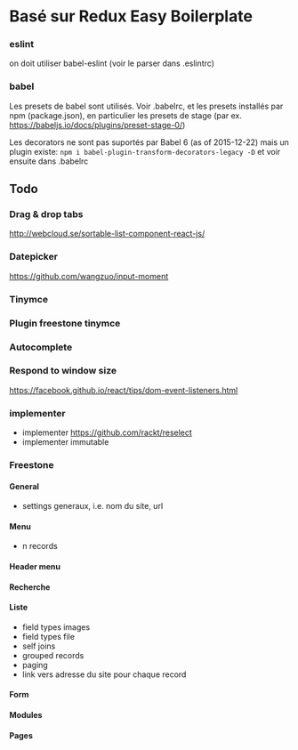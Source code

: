 Basé sur Redux Easy Boilerplate
=========================


### eslint

on doit utiliser babel-eslint (voir le parser dans .eslintrc)

### babel

Les presets de babel sont utilisés. Voir .babelrc, et les presets installés par npm (package.json), en particulier les presets de stage (par ex. https://babeljs.io/docs/plugins/preset-stage-0/)

Les decorators ne sont pas suportés par Babel 6 (as of 2015-12-22) mais un plugin existe: 
```npm i babel-plugin-transform-decorators-legacy -D```
et voir ensuite dans .babelrc


## Todo

### Drag & drop tabs

http://webcloud.se/sortable-list-component-react-js/

### Datepicker

https://github.com/wangzuo/input-moment

### Tinymce

### Plugin freestone tinymce

### Autocomplete

### Respond to window size
https://facebook.github.io/react/tips/dom-event-listeners.html

### implementer
- implementer https://github.com/rackt/reselect
- implementer immutable

### Freestone
#### General
- settings generaux, i.e. nom du site, url

#### Menu
- n records

#### Header menu
#### Recherche
#### Liste
- field types images
- field types file
- self joins
- grouped records
- paging
- link vers adresse du site pour chaque record

#### Form
#### Modules
#### Pages
